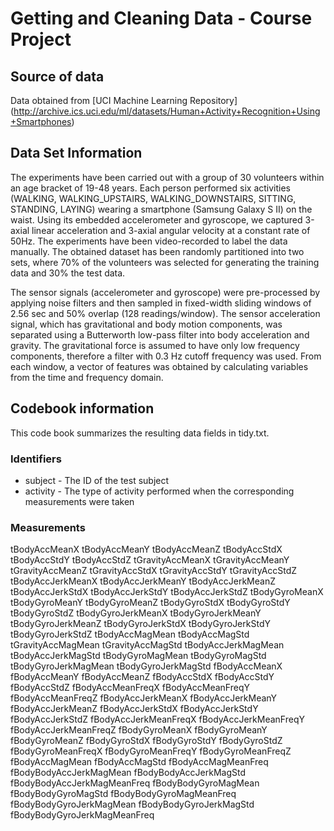 # Getting and Cleaning Data - Course Project

## Source of data
Data obtained from [UCI Machine Learning Repository] (http://archive.ics.uci.edu/ml/datasets/Human+Activity+Recognition+Using+Smartphones)


## Data Set Information
The experiments have been carried out with a group of 30 volunteers within an age bracket of 19-48 years. Each person performed six activities (WALKING, WALKING_UPSTAIRS, WALKING_DOWNSTAIRS, SITTING, STANDING, LAYING) wearing a smartphone (Samsung Galaxy S II) on the waist. Using its embedded accelerometer and gyroscope, we captured 3-axial linear acceleration and 3-axial angular velocity at a constant rate of 50Hz. The experiments have been video-recorded to label the data manually. The obtained dataset has been randomly partitioned into two sets, where 70% of the volunteers was selected for generating the training data and 30% the test data.

The sensor signals (accelerometer and gyroscope) were pre-processed by applying noise filters and then sampled in fixed-width sliding windows of 2.56 sec and 50% overlap (128 readings/window). The sensor acceleration signal, which has gravitational and body motion components, was separated using a Butterworth low-pass filter into body acceleration and gravity. The gravitational force is assumed to have only low frequency components, therefore a filter with 0.3 Hz cutoff frequency was used. From each window, a vector of features was obtained by calculating variables from the time and frequency domain.


## Codebook information
This code book summarizes the resulting data fields in tidy.txt.

### Identifiers
* subject - The ID of the test subject
* activity - The type of activity performed when the corresponding measurements were taken

### Measurements
tBodyAccMeanX
tBodyAccMeanY
tBodyAccMeanZ
tBodyAccStdX
tBodyAccStdY
tBodyAccStdZ
tGravityAccMeanX
tGravityAccMeanY
tGravityAccMeanZ
tGravityAccStdX
tGravityAccStdY
tGravityAccStdZ
tBodyAccJerkMeanX
tBodyAccJerkMeanY
tBodyAccJerkMeanZ
tBodyAccJerkStdX
tBodyAccJerkStdY
tBodyAccJerkStdZ
tBodyGyroMeanX
tBodyGyroMeanY
tBodyGyroMeanZ
tBodyGyroStdX
tBodyGyroStdY
tBodyGyroStdZ
tBodyGyroJerkMeanX
tBodyGyroJerkMeanY
tBodyGyroJerkMeanZ
tBodyGyroJerkStdX
tBodyGyroJerkStdY
tBodyGyroJerkStdZ
tBodyAccMagMean
tBodyAccMagStd
tGravityAccMagMean
tGravityAccMagStd
tBodyAccJerkMagMean
tBodyAccJerkMagStd
tBodyGyroMagMean
tBodyGyroMagStd
tBodyGyroJerkMagMean
tBodyGyroJerkMagStd
fBodyAccMeanX
fBodyAccMeanY
fBodyAccMeanZ
fBodyAccStdX
fBodyAccStdY
fBodyAccStdZ
fBodyAccMeanFreqX
fBodyAccMeanFreqY
fBodyAccMeanFreqZ
fBodyAccJerkMeanX
fBodyAccJerkMeanY
fBodyAccJerkMeanZ
fBodyAccJerkStdX
fBodyAccJerkStdY
fBodyAccJerkStdZ
fBodyAccJerkMeanFreqX
fBodyAccJerkMeanFreqY
fBodyAccJerkMeanFreqZ
fBodyGyroMeanX
fBodyGyroMeanY
fBodyGyroMeanZ
fBodyGyroStdX
fBodyGyroStdY
fBodyGyroStdZ
fBodyGyroMeanFreqX
fBodyGyroMeanFreqY
fBodyGyroMeanFreqZ
fBodyAccMagMean
fBodyAccMagStd
fBodyAccMagMeanFreq
fBodyBodyAccJerkMagMean
fBodyBodyAccJerkMagStd
fBodyBodyAccJerkMagMeanFreq
fBodyBodyGyroMagMean
fBodyBodyGyroMagStd
fBodyBodyGyroMagMeanFreq
fBodyBodyGyroJerkMagMean
fBodyBodyGyroJerkMagStd
fBodyBodyGyroJerkMagMeanFreq
